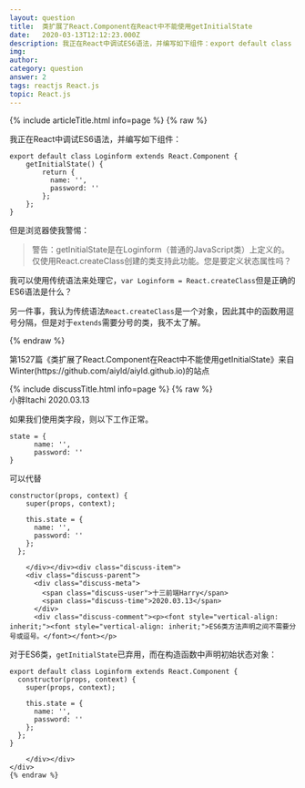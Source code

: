 ```yaml
---
layout: question
title:  类扩展了React.Component在React中不能使用getInitialState
date:   2020-03-13T12:12:23.000Z
description: 我正在React中调试ES6语法，并编写如下组件：export default class Loginform extends React.Compo...
img: 
author: 
category: question
answer: 2
tags: reactjs React.js
topic: React.js
---
```

<div class="article-root">
  <div class="article">
    {% include articleTitle.html info=page %}
    {% raw %}
    <div class="article-content"><p><font style="vertical-align: inherit;"><font style="vertical-align: inherit;">我正在React中调试ES6语法，并编写如下组件：</font></font></p>

<pre><code>export default class Loginform extends React.Component {<font></font>
    getInitialState() {<font></font>
        return {<font></font>
          name: '',<font></font>
          password: ''<font></font>
        };<font></font>
    };<font></font>
}<font></font>
</code></pre>

<p><font style="vertical-align: inherit;"><font style="vertical-align: inherit;">但是浏览器使我警惕：</font></font></p>

<blockquote>
  <p><font style="vertical-align: inherit;"><font style="vertical-align: inherit;">警告：getInitialState是在Loginform（普通的JavaScript类）上定义的。</font><font style="vertical-align: inherit;">仅使用React.createClass创建的类支持此功能。</font><font style="vertical-align: inherit;">您是要定义状态属性吗？</font></font></p>
</blockquote>

<p><font style="vertical-align: inherit;"><font style="vertical-align: inherit;">我可以使用传统语法来处理它，</font></font><code>var Loginform = React.createClass</code><font style="vertical-align: inherit;"><font style="vertical-align: inherit;">但是正确的ES6语法是什么？</font></font></p>

<p><font style="vertical-align: inherit;"><font style="vertical-align: inherit;">另一件事，我认为传统语法</font></font><code>React.createClass</code><font style="vertical-align: inherit;"><font style="vertical-align: inherit;">是一个对象，因此其中的函数用逗号分隔，但是对于</font></font><code>extends</code><font style="vertical-align: inherit;"><font style="vertical-align: inherit;">需要分号</font><font style="vertical-align: inherit;">的</font><font style="vertical-align: inherit;">类，我不太了解。</font></font></p></div>
    {% endraw %}
  </div>
  <p class="winter_mark">第1527篇《类扩展了React.Component在React中不能使用getInitialState》来自Winter(https://github.com/aiyld/aiyld.github.io)的站点</p>
  <div class="discuss-wrapper">
    {% include discussTitle.html info=page %}
    {% raw %}
    <div class="discuss-list">
    <div class="discuss-item">
        <div class="discuss-parent">
          <div class="discuss-meta">
            <span class="discuss-user">小胖Itachi</span>
            <span class="discuss-time">2020.03.13</span>
          </div>
          <div class="discuss-comment"><p><font style="vertical-align: inherit;"><font style="vertical-align: inherit;">如果我们使用类字段，则以下工作正常。</font></font></p>

<pre><code>state = {<font></font>
      name: '',<font></font>
      password: ''<font></font>
}<font></font>
</code></pre>

<p><font style="vertical-align: inherit;"><font style="vertical-align: inherit;">可以代替 </font></font></p>

<pre><code>constructor(props, context) {<font></font>
    super(props, context);<font></font>
<font></font>
    this.state = {<font></font>
      name: '',<font></font>
      password: ''<font></font>
    };<font></font>
  };<font></font>
</code></pre></div>
        </div></div><div class="discuss-item">
        <div class="discuss-parent">
          <div class="discuss-meta">
            <span class="discuss-user">十三前端Harry</span>
            <span class="discuss-time">2020.03.13</span>
          </div>
          <div class="discuss-comment"><p><font style="vertical-align: inherit;"><font style="vertical-align: inherit;">ES6类方法声明之间不需要分号或逗号。</font></font></p>

<p><font style="vertical-align: inherit;"><font style="vertical-align: inherit;">对于ES6类，</font></font><code>getInitialState</code><font style="vertical-align: inherit;"><font style="vertical-align: inherit;">已弃用，而在构造函数中声明初始状态对象：</font></font></p>

<pre><code>export default class Loginform extends React.Component {<font></font>
  constructor(props, context) {<font></font>
    super(props, context);<font></font>
<font></font>
    this.state = {<font></font>
      name: '',<font></font>
      password: ''<font></font>
    };<font></font>
  };<font></font>
}<font></font>
</code></pre></div>
        </div></div>
    </div>
    {% endraw %}
  </div>
<div>
